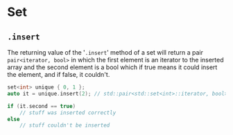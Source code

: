 # Set

## `.insert`

The returning value of the '`.insert`' method of a set will return a pair `pair<iterator, bool>` in which the first element is an iterator to the inserted array and the second element is a bool which if true means it could insert the element, and if false, it couldn't.

```cpp
set<int> unique { 0, 1 };
auto it = unique.insert(2); // std::pair<std::set<int>::iterator, bool> it

if (it.second == true)
    // stuff was inserted correctly
else
    // stuff couldn't be inserted
```